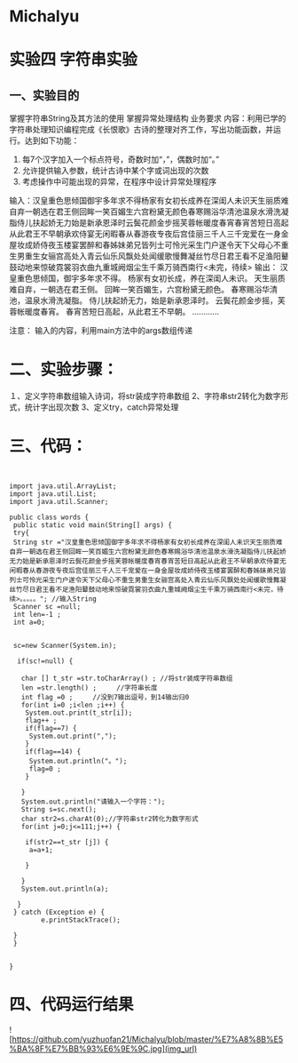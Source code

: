 # Michalyu
实验四 字符串实验
====
一、实验目的
----
掌握字符串String及其方法的使用
掌握异常处理结构
业务要求
内容：利用已学的字符串处理知识编程完成《长恨歌》古诗的整理对齐工作，写出功能函数，并运行。达到如下功能：

1.	每7个汉字加入一个标点符号，奇数时加“，”，偶数时加“。”
2.	允许提供输入参数，统计古诗中某个字或词出现的次数
3.	考虑操作中可能出现的异常，在程序中设计异常处理程序

输入：汉皇重色思倾国御宇多年求不得杨家有女初长成养在深闺人未识天生丽质难自弃一朝选在君王侧回眸一笑百媚生六宫粉黛无颜色春寒赐浴华清池温泉水滑洗凝脂侍儿扶起娇无力始是新承恩泽时云鬓花颜金步摇芙蓉帐暖度春宵春宵苦短日高起从此君王不早朝承欢侍宴无闲暇春从春游夜专夜后宫佳丽三千人三千宠爱在一身金屋妆成娇侍夜玉楼宴罢醉和春姊妹弟兄皆列士可怜光采生门户遂令天下父母心不重生男重生女骊宫高处入青云仙乐风飘处处闻缓歌慢舞凝丝竹尽日君王看不足渔阳鼙鼓动地来惊破霓裳羽衣曲九重城阙烟尘生千乘万骑西南行<未完，待续>
输出：
汉皇重色思倾国，御宇多年求不得。
杨家有女初长成，养在深闺人未识。
天生丽质难自弃，一朝选在君王侧。
回眸一笑百媚生，六宫粉黛无颜色。
春寒赐浴华清池，温泉水滑洗凝脂。
侍儿扶起娇无力，始是新承恩泽时。
云鬓花颜金步摇，芙蓉帐暖度春宵。
春宵苦短日高起，从此君王不早朝。
…………

注意： 输入的内容，利用main方法中的args数组传递

二、实验步骤：
===
１、定义字符串数组输入诗词，将str装成字符串数组
2、字符串str2转化为数字形式，统计字出现次数
3、定义try，catch异常处理

三、代码：
===
```package sty01;


import java.util.ArrayList;
import java.util.List;
import java.util.Scanner;

public class words {
 public static void main(String[] args) {
 try{ 
 String str ="汉皇重色思倾国御宇多年求不得杨家有女初长成养在深闺人未识天生丽质难自弃一朝选在君王侧回眸一笑百媚生六宫粉黛无颜色春寒赐浴华清池温泉水滑洗凝脂侍儿扶起娇无力始是新承恩泽时云鬓花颜金步摇芙蓉帐暖度春宵春宵苦短日高起从此君王不早朝承欢侍宴无闲暇春从春游夜专夜后宫佳丽三千人三千宠爱在一身金屋妆成娇侍夜玉楼宴罢醉和春姊妹弟兄皆列士可怜光采生门户遂令天下父母心不重生男重生女骊宫高处入青云仙乐风飘处处闻缓歌慢舞凝丝竹尽日君王看不足渔阳鼙鼓动地来惊破霓裳羽衣曲九重城阙烟尘生千乘万骑西南行<未完，待续>。。。。。"; //输入String
 Scanner sc =null;
 int len=-1 ;
 int a=0;


 sc=new Scanner(System.in);
 
  if(sc!=null) {
   
   char [] t_str =str.toCharArray() ; //将str装成字符串数组
   len =str.length() ;     //字符串长度
   int flag =0 ;     //没到7输出逗号，到14输出归0
   for(int i=0 ;i<len ;i++) {
    System.out.print(t_str[i]); 
    flag++ ;
    if(flag==7) {
     System.out.print(",");
    }
    if(flag==14) {
     System.out.println("。");
     flag=0 ;
    }
 
   }
   System.out.println("请输入一个字符：");
   String s=sc.next();
   char str2=s.charAt(0);//字符串str2转化为数字形式
   for(int j=0;j<=111;j++) {
   
    if(str2==t_str [j]) {
     a=a+1;
    
    }
   
   }
   System.out.println(a);   

  }
 } catch (Exception e) {
	    e.printStackTrace();
 
 }
 }


}
```
四、代码运行结果
===
![https://github.com/yuzhuofan21/Michalyu/blob/master/%E7%A8%8B%E5%BA%8F%E7%BB%93%E6%9E%9C.jpg](img_url)
